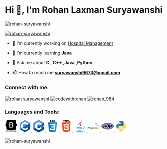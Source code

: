 <h1 align="center">Hi 👋, I'm Rohan Laxman Suryawanshi</h1>
<p align="left"> <img src="https://komarev.com/ghpvc/?username=rohan-suryawanshi&label=Profile%20views&color=0e75b6&style=flat" alt="rohan-suryawanshi" /> </p>

<p align="left"> <a href="https://github.com/ryo-ma/github-profile-trophy"><img src="https://github-profile-trophy.vercel.app/?username=rohan-suryawanshi" alt="rohan-suryawanshi" /></a> </p>

- 🔭 I’m currently working on [Hospital Management](https://github.com/Rohan-Suryawanshi/HospitalManagement)

- 🌱 I’m currently learning **Java**

- 💬 Ask me about **C , C++ ,Java ,Python**

- 📫 How to reach me **suryawanshi9673@gmail.com**

<h3 align="left">Connect with me:</h3>
<p align="left">
<a href="https://linkedin.com/in/rohan suryawanshi" target="blank"><img align="center" src="https://raw.githubusercontent.com/rahuldkjain/github-profile-readme-generator/master/src/images/icons/Social/linked-in-alt.svg" alt="rohan suryawanshi" height="30" width="40" /></a>
<a href="https://www.youtube.com/c/codewithrohan" target="blank"><img align="center" src="https://raw.githubusercontent.com/rahuldkjain/github-profile-readme-generator/master/src/images/icons/Social/youtube.svg" alt="codewithrohan" height="30" width="40" /></a>
<a href="https://www.codechef.com/users/rohan_984" target="blank"><img align="center" src="https://cdn.jsdelivr.net/npm/simple-icons@3.1.0/icons/codechef.svg" alt="rohan_984" height="30" width="40" /></a>
</p>

<h3 align="left">Languages and Tools:</h3>
<p align="left"> <a href="https://getbootstrap.com" target="_blank" rel="noreferrer"> <img src="https://raw.githubusercontent.com/devicons/devicon/master/icons/bootstrap/bootstrap-plain-wordmark.svg" alt="bootstrap" width="40" height="40"/> </a> <a href="https://www.cprogramming.com/" target="_blank" rel="noreferrer"> <img src="https://raw.githubusercontent.com/devicons/devicon/master/icons/c/c-original.svg" alt="c" width="40" height="40"/> </a> <a href="https://www.w3schools.com/cpp/" target="_blank" rel="noreferrer"> <img src="https://raw.githubusercontent.com/devicons/devicon/master/icons/cplusplus/cplusplus-original.svg" alt="cplusplus" width="40" height="40"/> </a> <a href="https://www.w3schools.com/css/" target="_blank" rel="noreferrer"> <img src="https://raw.githubusercontent.com/devicons/devicon/master/icons/css3/css3-original-wordmark.svg" alt="css3" width="40" height="40"/> </a> <a href="https://www.w3.org/html/" target="_blank" rel="noreferrer"> <img src="https://raw.githubusercontent.com/devicons/devicon/master/icons/html5/html5-original-wordmark.svg" alt="html5" width="40" height="40"/> </a> <a href="https://www.java.com" target="_blank" rel="noreferrer"> <img src="https://raw.githubusercontent.com/devicons/devicon/master/icons/java/java-original.svg" alt="java" width="40" height="40"/> </a> <a href="https://www.mysql.com/" target="_blank" rel="noreferrer"> <img src="https://raw.githubusercontent.com/devicons/devicon/master/icons/mysql/mysql-original-wordmark.svg" alt="mysql" width="40" height="40"/> </a> <a href="https://www.php.net" target="_blank" rel="noreferrer"> <img src="https://raw.githubusercontent.com/devicons/devicon/master/icons/php/php-original.svg" alt="php" width="40" height="40"/> </a> <a href="https://www.python.org" target="_blank" rel="noreferrer"> <img src="https://raw.githubusercontent.com/devicons/devicon/master/icons/python/python-original.svg" alt="python" width="40" height="40"/> </a> </p>

<p><img align="center" src="https://github-readme-stats.vercel.app/api/top-langs?username=rohan-suryawanshi&show_icons=true&locale=en&layout=compact" alt="rohan-suryawanshi" /></p>
